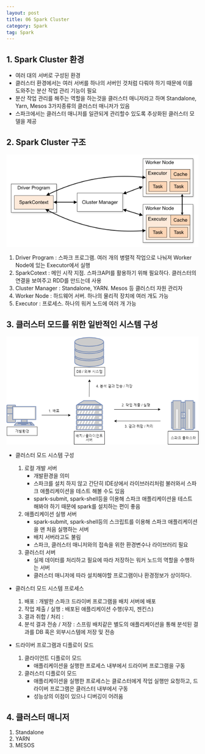 ```yaml
---
layout: post
title: 06 Spark Cluster
category: Spark
tag: Spark
---
```

## 1. Spark Cluster 환경
- 여러 대의 서버로 구성된 환경
- 클러스터 환경에서는 여러 서버를 하나의 서버인 것처럼 다뤄야 하기 때문에 이를 도와주는 분산 작업 관리 기능이 필요
- 분산 작업 관리를 해주는 역할을 하는것을 클러스터 매니저라고 하며 Standalone, Yarn, Mesos 3가지종류의 클러스터 매니저가 있음
- 스파크에서는 클러스터 매니저를 일관되게 관리할수 있도록 추상화된 클러스터 모델을 제공

## 2. Spark Cluster 구조
![Alt text](/public/img/Spark/cluster_overview.png)
1. Driver Program : 스파크 프로그램. 여러 개의 병렬적 작업으로 나눠져 Worker Node에 있는 Executor에서 실행
2. SparkCotext : 메인 시작 지점. 스파크API를 활용하기 위해 필요하다. 클러스터의 연결을 보여주고 RDD를 만드는데 사용
3. Cluster Manager : Standalone, YARN. Mesos 등 클러스터 자원 관리자
4. Worker Node : 하드웨어 서버. 하나의 물리적 장치에 여러 개도 가능
5. Executor : 프로세스. 하나의 워커 노드에 여러 개 가능

## 3. 클러스터 모드를 위한 일반적인 시스템 구성
![Alt text](/public/img/Spark/ClusterSystem.png)
- 클러스터 모드 시스템 구성
    1. 로컬 개발 서버  
        - 개발환경을 의미
        - 스파크를 설치 하지 않고 간단히 IDE상에서 라이브러리처럼 불러와서 스파크 애플리케이션을 테스트 해볼 수도 있음
        - spark-submit, spark-shell등을 이용해 스파크 애플리케이션을 테스트 해봐야 하기 때문에 spark를 설치하는 편이 좋음
    2. 애플리케이션 실행 서버
        - spark-submit, spark-shell등의 스크립트를 이용해 스파크 애플리케이션을 맨 처음 실행하는 서버
        - 배치 서버라고도 불림
        - 스파크, 클러스터 매니저와의 접속을 위한 환경변수나 라이브러리 필요
    3. 클러스터 서버
        - 실제 데이터를 처리하고 필요에 따라 저장하는 워커 노드의 역할을 수행하는 서버
        - 클러스터 매니저에 따라 설치해야할 프로그램이나 환경정보가 상이하다.

- 클러스터 모드 시스템 프로세스
    1. 배포 :  개발한 스파크 드라이버 프로그램을 배치 서버에 배포
    2. 작업 제출 / 실행 : 배포된 애플리케이션 수행(우지, 젠킨스)  
    3. 결과 취합 / 처리 :
    4. 분석 결과 전송 / 저장 : 스프링 배치같은 별도의 애플리케이션을 통해 분석된 결과를 DB 혹은 외부시스템에 저장 및 전송

- 드라이버 프로그램과 디플로이 모드
    1. 클라이언트 디플로이 모드
        - 애플리케이션을 실행한 프로세스 내부에서 드라이버 프로그램을 구동
    2. 클러스터 디플로이 모드
        - 애플리케이션을 실행한 프로세스는 클로스터에게 작업 실행만 요청하고, 드라이버 프로그램은 클러스터 내부에서 구동
        - 성능상의 이점이 있으나 디버깅이 어려움

## 4. 클러스터 매니저
1. Standalone
2. YARN
3. MESOS
